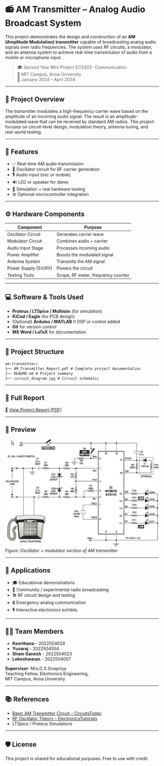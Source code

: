 # 📻 AM Transmitter – Analog Audio Broadcast System

This project demonstrates the design and construction of an **AM (Amplitude Modulation) transmitter** capable of broadcasting analog audio signals over radio frequencies. The system uses RF circuits, a modulator, and an antenna system to achieve real-time transmission of audio from a mobile or microphone input.

> 🎓 Second Year Mini Project
> EC5402- Communication   
> 🏫 MIT Campus, Anna University  
> 📆 January 2024 – April 2024

---

## 🧭 Project Overview

The transmitter modulates a high-frequency carrier wave based on the amplitude of an incoming audio signal. The result is an amplitude-modulated wave that can be received by standard AM radios. This project focuses on circuit-level design, modulation theory, antenna tuning, and real-world testing.

---

## 🔧 Features

- ✅ Real-time AM audio transmission
- 📡 Oscillator circuit for RF carrier generation
- 🎙️ Audio input (mic or mobile)
- 🔊 LED or speaker for demo
- 🧪 Simulation + real hardware testing
- ⚙️ Optional microcontroller integration

---

## ⚙️ Hardware Components

| Component             | Purpose                                  |
|----------------------|------------------------------------------|
| Oscillator Circuit    | Generates carrier wave                   |
| Modulator Circuit     | Combines audio + carrier                 |
| Audio Input Stage     | Processes incoming audio                 |
| Power Amplifier       | Boosts the modulated signal              |
| Antenna System        | Transmits the AM signal                  |
| Power Supply (5V/9V)  | Powers the circuit                       |
| Testing Tools         | Scope, RF meter, frequency counter       |

---

## 💻 Software & Tools Used

- **Proteus / LTSpice / Multisim** (for simulation)
- **KiCad / Eagle** (for PCB design)
- (Optional) **Arduino / MATLAB** if DSP or control added
- **Git** for version control
- **MS Word / LaTeX** for documentation

---

## 📁 Project Structure
```
am-transmitter/
├── AM_Transmitter_Report.pdf # Complete project documentation
├── README.md # Project summary
├── circuit_diagram.jpg # Circuit schematic
```

---

## 📘 Full Report

📄 [View Project Report (PDF)](./AM_Transmitter_Report.pdf)

---

## 📸 Preview

![Circuit Diagram](./circuit_diagram.jpg)  
*Figure: Oscillator + modulator section of AM transmitter*

---

## 🚀 Applications

- 🎓 Educational demonstrations
- 📡 Community / experimental radio broadcasting
- 🛠️ RF circuit design and testing
- 🔒 Emergency analog communication
- 🎙️ Interactive electronics exhibits

---

## 👨‍💻 Team Members

- **Keerthana** – 2022504024  
- **Yuvaraj** - 2022504554
- **Sham Ganesh** - 2022504023
- **Lokeshwaran** - 2022504057

**Supervisor**: Mrs.G.S.Sivapriya  
Teaching Fellow, Electronics Engineering,  
MIT Campus, Anna University

---

## 📚 References

- [Basic AM Transmitter Circuit – CircuitsToday](https://www.circuitstoday.com/am-transmitter-circuit)
- [RF Oscillator Theory – ElectronicsTutorials](https://www.electronics-tutorials.ws/oscillator/oscillators.html)
- LTSpice / Proteus Simulations

---

## 🛡️ License

This project is shared for educational purposes. Free to use with credit.
